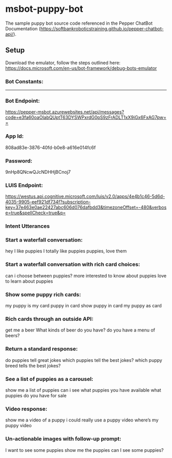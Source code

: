 # msbot-puppy-bot
The sample puppy bot source code referenced in the Pepper ChatBot Documentation (https://softbankroboticstraining.github.io/pepper-chatbot-api/).

## Setup
Download the emulator, follow the steps outlined here:
https://docs.microsoft.com/en-us/bot-framework/debug-bots-emulator 

### Bot Constants:
------------------
### Bot Endpoint:
https://pepper-msbot.azurewebsites.net/api/messages?code=e3fa60oaOlabQUptT63DYSWPxrdG0pS9zFrADLT1xX9iGx6FxAG7pw== 

### App Id:
808ad83e-3876-40fd-b0e8-a616e014fc6f

### Password:
9nHp8QNcwQJcNDHHjBCnoj7

### LUIS Endpoint:
https://westus.api.cognitive.microsoft.com/luis/v2.0/apps/4e4b1c46-5d6d-4035-9905-eef921df734f?subscription-key=37e463e0ae22427abc606d076dafbdd3&timezoneOffset=-480&verbose=true&spellCheck=true&q= 

### Intent Utterances

### Start a waterfall conversation:
hey I like puppies
I totally like puppies
puppies, love them

### Start a waterfall conversation with rich card choices:
can i choose between puppies?
more interested to know about puppies
love to learn about puppies

### Show some puppy rich cards:
my puppy is my card
puppy in card
show puppy in card
my puppy as card

### Rich cards through an outside API:
get me a beer
What kinds of beer do you have?
do you have a menu of beers?

### Return a standard response:
do puppies tell great jokes
which puppies tell the best jokes?
which puppy breed tells the best jokes?

### See a list of puppies as a carousel:
show me a list of puppies
can i see what puppies you have available
what puppies do you have for sale

### Video response:
show me a video of a puppy
i could really use a puppy video
where’s my puppy video

### Un-actionable images with follow-up prompt:
I want to see some puppies
show me the puppies
can I see some puppies?
